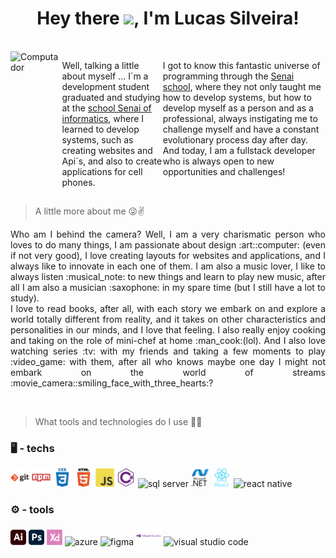 
<h1 align="center">Hey there <img src="https://raw.githubusercontent.com/kaueMarques/kaueMarques/master/hi.gif" width="30px">, I'm Lucas Silveira!</h1><br/>

<div style="display : flex; align-item: center">
  <img src="https://raw.githubusercontent.com/MicaelliMedeiros/micaellimedeiros/master/image/computer-illustration.png" min-width="400px" max-width="400px" width="400px" align="right" alt="Computador">
  
  <p>
  
  Well, talking a little about myself ... I´m a development student graduated and studying at the [school Senai of informatics](https://informatica.sp.senai.br/), where I learned to develop systems, such as creating websites and Api´s, and also to create applications for cell phones.
  
  <br/>
  
I got to know this fantastic universe of programming through the [Senai school](https://github.com/senai-desenvolvimento), where they not only taught me how to develop systems, but how to develop myself as a person and as a professional, always instigating me to challenge myself and have a constant evolutionary process day after day. And today, I am a fullstack developer who is always open to new opportunities and challenges!</p><hr/>
</div>

> A little more about me  	:stuck_out_tongue_winking_eye::v:

<p align="Justify">
  Who am I behind the camera? Well, I am a very charismatic person who loves to do many things, I am passionate about design :art::computer: (even if not very good), I love creating layouts for websites and applications, and I always like to innovate in each one of them. I am also a music lover, I like to always listen :musical_note: to new things and learn to play new music, after all I am also a musician  	:saxophone: in my spare time (but I still have a lot to study).
  <br/>
I love to read books, after all, with each story we embark on and explore a world totally different from reality, and it takes on other characteristics and personalities in our minds, and I love that feeling. I also really enjoy cooking and taking on the role of mini-chef at home :man_cook:(lol). And I also love watching series :tv: with my friends and taking a few moments to play :video_game: with them, after all who knows maybe one day I might not embark on the world of streams  	:movie_camera::smiling_face_with_three_hearts:?
</p><br/>

> What tools and technologies do I use :technologist:

### :desktop_computer: - techs
<p align="left">
  <img src="https://github.com/devicons/devicon/blob/master/icons/git/git-original-wordmark.svg" alt="git" width="30" height="30"/>
  <img src="https://github.com/devicons/devicon/blob/master/icons/npm/npm-original-wordmark.svg" alt="npm" width="30" height="30"/>
  <img src="https://raw.githubusercontent.com/devicons/devicon/master/icons/css3/css3-plain-wordmark.svg" alt="css3"  width="30" height="30"/>
  <img src="https://raw.githubusercontent.com/devicons/devicon/master/icons/html5/html5-original-wordmark.svg" alt="html5"  width="30" height="30"/>
  <img src="https://raw.githubusercontent.com/devicons/devicon/master/icons/javascript/javascript-original.svg" alt="javascript" width="30" height="30"/>
  <img src="https://github.com/devicons/devicon/blob/master/icons/csharp/csharp-line.svg" alt="csharp" width="30" height="30"/>
  <img src="https://user-images.githubusercontent.com/50583973/111923290-36cece00-8a7d-11eb-9ad7-2d614e3af27f.png" alt="sql server" width="35" height="30"/>
  <img src="https://github.com/devicons/devicon/blob/master/icons/dot-net/dot-net-original-wordmark.svg" alt="dot net" width="30" height="30"/>
  <img src="https://raw.githubusercontent.com/devicons/devicon/master/icons/react/react-original-wordmark.svg" alt="react" width="30" height="30"/>
  <img src="https://user-images.githubusercontent.com/50583973/111923052-03d80a80-8a7c-11eb-8916-e0bc35091931.png" alt="react native" width="25" height="30"/>
</p>

### :gear: - tools
<p align="left">
  <img src="https://github.com/devicons/devicon/blob/master/icons/illustrator/illustrator-plain.svg" alt="illustrator" width="25" height="25"/>
  <img src="https://github.com/devicons/devicon/blob/master/icons/photoshop/photoshop-plain.svg" alt="photoshop" width="25" height="25"/>
  <img src="https://github.com/devicons/devicon/blob/master/icons/xd/xd-plain.svg" alt="xd" width="25" height="25"/>
  <img src="https://user-images.githubusercontent.com/50583973/111923548-8f529b00-8a7e-11eb-98b0-e8557c62ea05.png" alt="azure" width="75" height="25"/>
  <img src="https://user-images.githubusercontent.com/50583973/111923608-bf9a3980-8a7e-11eb-9550-8c8ba5457d66.png" alt="figma" width="60" height="25"/>
  <img src="https://github.com/devicons/devicon/blob/master/icons/visualstudio/visualstudio-plain-wordmark.svg" alt="visual studio" width="40" height="30"/>
  <img src="https://user-images.githubusercontent.com/50583973/111923726-44855300-8a7f-11eb-9702-1190c153f4f0.png" alt="visual studio code" width="25" height="25"/>
</p>
